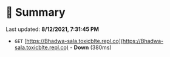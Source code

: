 # 📖 Summary
Last updated: **8/12/2021, 7:31:45 PM**

- `GET` [https://Bhadwa-sala.toxicblte.repl.co](https://Bhadwa-sala.toxicblte.repl.co) - **Down** (380ms)
